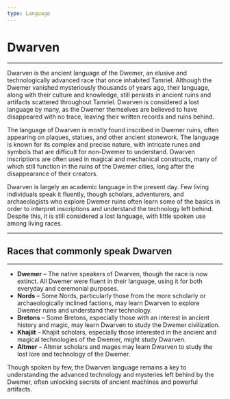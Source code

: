 ```yaml
---
type: Language
---
```

# Dwarven

---

Dwarven is the ancient language of the Dwemer, an elusive and technologically advanced race that once inhabited Tamriel. Although the Dwemer vanished mysteriously thousands of years ago, their language, along with their culture and knowledge, still persists in ancient ruins and artifacts scattered throughout Tamriel. Dwarven is considered a lost language by many, as the Dwemer themselves are believed to have disappeared with no trace, leaving their written records and ruins behind.

The language of Dwarven is mostly found inscribed in Dwemer ruins, often appearing on plaques, statues, and other ancient stonework. The language is known for its complex and precise nature, with intricate runes and symbols that are difficult for non-Dwemer to understand. Dwarven inscriptions are often used in magical and mechanical constructs, many of which still function in the ruins of the Dwemer cities, long after the disappearance of their creators.

Dwarven is largely an academic language in the present day. Few living individuals speak it fluently, though scholars, adventurers, and archaeologists who explore Dwemer ruins often learn some of the basics in order to interpret inscriptions and understand the technology left behind. Despite this, it is still considered a lost language, with little spoken use among living races.

---

## Races that commonly speak Dwarven

---

- **Dwemer** – The native speakers of Dwarven, though the race is now extinct. All Dwemer were fluent in their language, using it for both everyday and ceremonial purposes.
- **Nords** – Some Nords, particularly those from the more scholarly or archaeologically inclined factions, may learn Dwarven to explore Dwemer ruins and understand their technology.
- **Bretons** – Some Bretons, especially those with an interest in ancient history and magic, may learn Dwarven to study the Dwemer civilization.
- **Khajiit** – Khajiit scholars, especially those interested in the ancient and magical technologies of the Dwemer, might study Dwarven.
- **Altmer** – Altmer scholars and mages may learn Dwarven to study the lost lore and technology of the Dwemer.

Though spoken by few, the Dwarven language remains a key to understanding the advanced technology and mysteries left behind by the Dwemer, often unlocking secrets of ancient machines and powerful artifacts.
